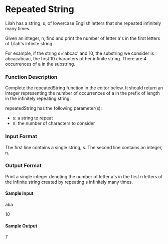 # Repeated String
Lilah has a string, s, of lowercase English letters that she repeated infinitely many times.

Given an integer, n, find and print the number of letter a's in the first  letters of Lilah's infinite string.

For example, if the string s='abcac' and 10, the substring we consider is abcacabcac, the first 10 characters of her infinite string. There are 4 occurrences of a in the substring.

### Function Description

Complete the repeatedString function in the editor below. It should return an integer representing the number of occurrences of a in the prefix of length  in the infinitely repeating string.

repeatedString has the following parameter(s):

- s: a string to repeat
- n: the number of characters to consider

### Input Format

The first line contains a single string, s. 
The second line contains an integer, n.

### Output Format

Print a single integer denoting the number of letter a's in the first n letters of the infinite string created by repeating s infinitely many times.

#### Sample Input 

aba

10

#### Sample Output 

7
